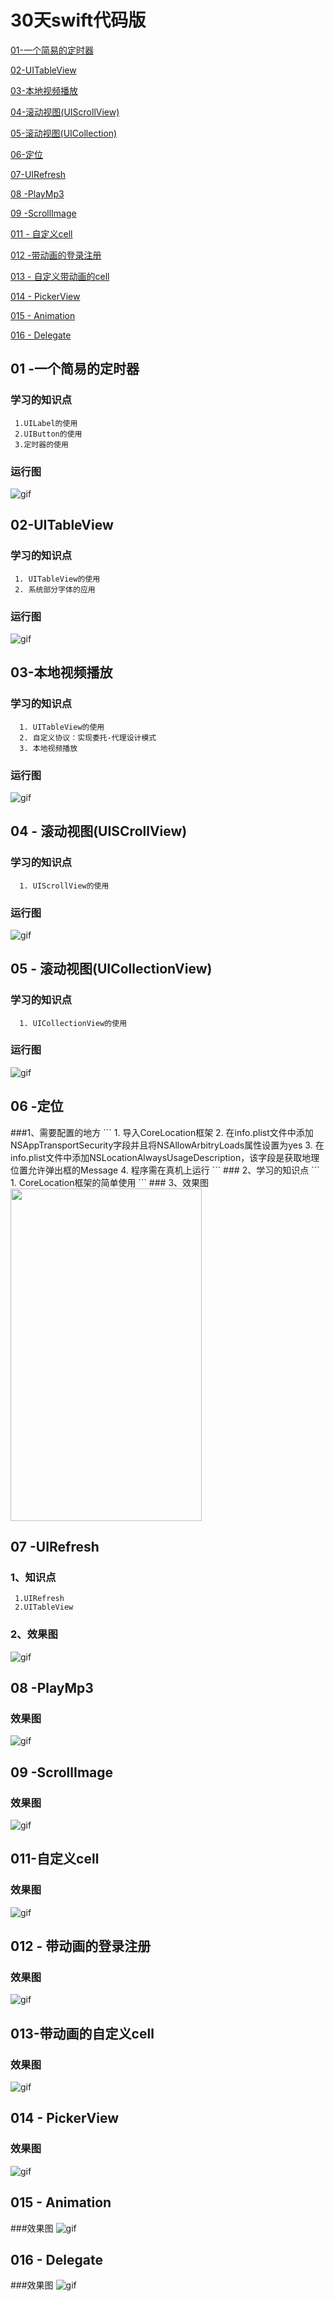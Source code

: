 
#  30天swift代码版

<a href="#C1">01-一个简易的定时器</a> 

<a href="#C2">02-UITableView</a>

<a href="#C3">03-本地视频播放</a>

<a href="#C4">04-滚动视图(UIScrollView)</a>

<a href="#C5">05-滚动视图(UICollection)</a>

<a href="#C6">06-定位</a>

<a href="#C7">07-UIRefresh</a>

<a href="#C8">08 -PlayMp3</a>

<a href="#C9">09 -ScrollImage</a>

<a href="#C11">011 - 自定义cell</a>

<a href="#C12">012 -带动画的登录注册</a>

<a href="#C13">013 - 自定义带动画的cell</a>

<a href="#C14">014 - PickerView</a>

<a href="#C15">015 - Animation</a>

<a href="#C16">016 - Delegate</a>

<h2><a name="C1">01 -一个简易的定时器</a></h2>

### 学习的知识点
```
 1.UILabel的使用
 2.UIButton的使用
 3.定时器的使用
```

### 运行图

![gif]()


<h2><a name="C2">02-UITableView</a></h2>

### 学习的知识点
```
 1. UITableView的使用
 2. 系统部分字体的应用
```
### 运行图

![gif]()

<h2><a name="C3">03-本地视频播放</a></h2>

### 学习的知识点
```
  1. UITableView的使用
  2. 自定义协议：实现委托-代理设计模式
  3. 本地视频播放
```
### 运行图

![gif](https://github.com/fengzhihao123/30daysSwiftWithCode/blob/master/ThirdSwift/ThirdSwift.gif)



<h2><a name="C4">04 - 滚动视图(UISCrollView)</a></h2>

### 学习的知识点
```
  1. UIScrollView的使用
```
### 运行图

![gif](https://github.com/fengzhihao123/30daysSwiftWithCode/blob/master/FourSwift/FourSwift.gif)

<h2><a name="C5">05 - 滚动视图(UICollectionView)</a></h2>

### 学习的知识点
```
  1. UICollectionView的使用
```
### 运行图

![gif](https://github.com/fengzhihao123/30daysSwiftWithCode/blob/master/FiveSwift/FiveSwift.gif)

<h2><a name="C6"> 06 -定位</a></h2>
###1、需要配置的地方
```
 1. 导入CoreLocation框架
 2. 在info.plist文件中添加NSAppTransportSecurity字段并且将NSAllowArbitryLoads属性设置为yes
 3. 在info.plist文件中添加NSLocationAlwaysUsageDescription，该字段是获取地理位置允许弹出框的Message
 4. 程序需在真机上运行
 ```
### 2、学习的知识点
```
 1. CoreLocation框架的简单使用
```
### 3、效果图
<img src="https://github.com/fengzhihao123/30daysSwiftWithCode/blob/master/SixthSwiftOfLocation/2.jpg" width="306" height="532" />

## <a name="C7">07 -UIRefresh</a>

### 1、知识点
```
 1.UIRefresh
 2.UITableView
```
### 2、效果图
![gif](https://github.com/fengzhihao123/30daysSwiftWithCode/blob/master/SeventhSwift-Refresh/SeventhSwift.gif)

## <a name="C8">08 -PlayMp3</a>

### 效果图
![gif](https://github.com/fengzhihao123/30daysSwiftWithCode/blob/master/eighthSwift-PalyMP3/EighthSwift.gif)

## <a name="C9">09 -ScrollImage</a>

### 效果图
![gif](https://github.com/fengzhihao123/30daysSwiftWithCode/blob/master/ninthSwift-ScrollImage/NinthSwift.gif)

## <a name="C11">011-自定义cell</a>

### 效果图
![gif](https://github.com/fengzhihao123/30daysSwiftWithCode/blob/master/EleventhSwift/cleartableviewcell.gif)

## <a name="C12">012 - 带动画的登录注册</a>

### 效果图
![gif](https://github.com/fengzhihao123/30daysSwiftWithCode/blob/master/12-TwelfSwift/012-swift.gif)

## <a name="C13">013-带动画的自定义cell</a>

### 效果图
![gif](https://github.com/fengzhihao123/30daysSwiftWithCode/blob/master/13-CustomTableViewCell/013-swift.gif)

## <a name="C14">014 - PickerView</a>
### 效果图
![gif](https://github.com/fengzhihao123/30daysSwiftWithCode/blob/master/14-Swift/014-swift.gif)

## <a name="C15">015 - Animation</a>
###效果图
![gif](https://github.com/fengzhihao123/30daysSwiftWithCode/blob/master/15-twitter/15-twitter.gif)

## <a name="C16">016 - Delegate</a>
###效果图
![gif](https://github.com/fengzhihao123/30daysSwiftWithCode/blob/master/16-SlideMenu/16-delegate.gif)
